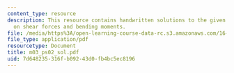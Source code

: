 ```yaml
---
content_type: resource
description: This resource contains handwritten solutions to the given problem set
  on shear forces and bending moments.
file: /media/https%3A/open-learning-course-data-rc.s3.amazonaws.com/16-01-unified-engineering-i-ii-iii-iv-fall-2005-spring-2006/7d648235316fb09243d0fb4bc5ec8196_m03_ps02_sol.pdf
file_type: application/pdf
resourcetype: Document
title: m03_ps02_sol.pdf
uid: 7d648235-316f-b092-43d0-fb4bc5ec8196
---
```

